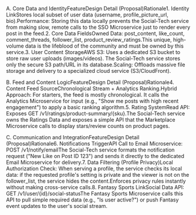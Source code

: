 A. Core Data and IdentityFeatureDesign Detail (Proposal)Rationale1. Identity LinkStores local subset of user data (username, profile_picture_url, bio).Performance: Storing this data locally prevents the Social-Tech service from making slow, remote calls to the SSO Microservice just to render every post in the feed.2. Core Data FieldsOwned Data: post_content, like_count, comment_threads, follower_list, product_review_ratings.This unique, high-volume data is the lifeblood of the community and must be owned by this service.3. User Content StorageAWS S3: Uses a dedicated S3 bucket to store raw user uploads (images/videos). The Social-Tech service stores only the secure S3 path/URL in its database.Scaling: Offloads massive file storage and delivery to a specialized cloud service (S3/CloudFront).

B. Feed and Content LogicFeatureDesign Detail (Proposal)Rationale4. Content Feed SourceChronological Stream + Analytics Ranking.Hybrid Approach: For starters, the feed is mostly chronological. It calls the Analytics Microservice for input (e.g., "Show me posts with high recent engagement") to apply a basic ranking algorithm.5. Rating SystemRead API: Exposes GET /v1/ratings/product-summary/{sku}.The Social-Tech service owns the Ratings Data and exposes a simple API that the Marketplace Microservice calls to display stars/review counts on product pages.

C. Communication and IntegrationFeatureDesign Detail (Proposal)Rationale6. Notifications TriggerAPI Call to Email Microservice: POST /v1/notify/emailThe Social-Tech service formats the notification request ("New Like on Post ID 123") and sends it directly to the dedicated Email Microservice for delivery.7. Data Filtering (Profile Privacy)Local Authorization Check: When serving a profile, the service checks its local data: if the requested profile's setting is private and the viewer is not on the follower_list, the service hides the content.Enforces privacy rules instantly without making cross-service calls.8. Fantasy Sports LinkSocial Data API: GET /v1/user/{id}/social-statusThe Fantasy Sports Microservice calls this API to pull simple required data (e.g., "Is user active?") or push Fantasy event updates to the user's social stream.
